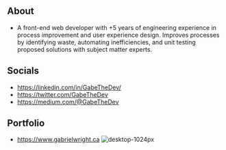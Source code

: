 About
-------------------------------
- A front-end web developer with +5 years of engineering experience in process improvement and user experience design. Improves processes by identifying waste, automating inefficiencies, and unit testing proposed solutions with subject matter experts.

Socials
-------------------------------
- https://linkedin.com/in/GabeTheDev/
- https://twitter.com/GabeTheDev
- https://medium.com/@GabeTheDev

Portfolio
-------------------------------
- https://www.gabrielwright.ca
![desktop-1024px](https://user-images.githubusercontent.com/52660296/169583705-10e98c1d-1a66-482c-86d8-381de1d6f2b0.png)




<!---
gabrielwright1/gabrielwright1 is a ✨ special ✨ repository because its `README.md` (this file) appears on your GitHub profile.
You can click the Preview link to take a look at your changes.
--->
